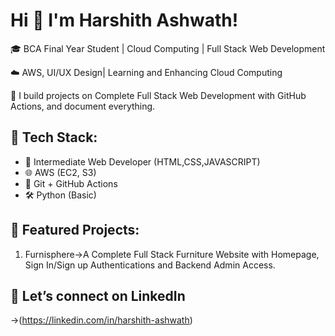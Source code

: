 # Hi 👋 I'm Harshith Ashwath!

🎓 BCA Final Year Student | Cloud Computing | Full Stack Web Development  

☁️ AWS, UI/UX Design| Learning and Enhancing Cloud Computing

📁 I build projects on Complete Full Stack Web Development with GitHub Actions, and document everything.

## 🔧 Tech Stack:
- 🐝 Intermediate Web Developer (HTML,CSS,JAVASCRIPT) 
- 🌐 AWS (EC2, S3)
- 🐧 Git + GitHub Actions
- 🛠 Python (Basic)

## 📌 Featured Projects:
1. Furnisphere→A Complete Full Stack Furniture Website with Homepage, Sign In/Sign up Authentications and Backend Admin Access. 

## 🫧 Let’s connect on LinkedIn
→(https://linkedin.com/in/harshith-ashwath)
